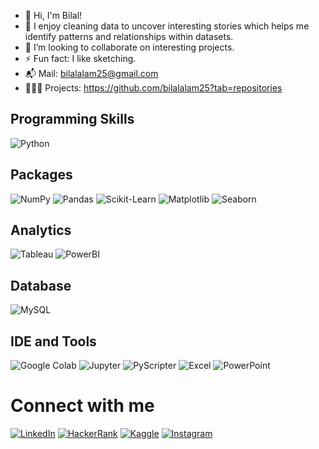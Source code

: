 - 👋 Hi, I'm Bilal! 
- 👀 I enjoy cleaning data to uncover interesting stories which helps me identify patterns and relationships within datasets.
- 💞️ I’m looking to collaborate on interesting projects.
- ⚡ Fun fact: I like sketching.
- 📬 Mail: bilalalam25@gmail.com
- 👨🏻‍💻 Projects: https://github.com/bilalalam25?tab=repositories


## Programming Skills
![Python](https://img.shields.io/badge/-Python-3776AB?style=flat&logo=python&logoColor=white)

## Packages
![NumPy](https://img.shields.io/badge/-NumPy-013243?style=flat&logo=numpy&logoColor=white)
![Pandas](https://img.shields.io/badge/-Pandas-150458?style=flat&logo=pandas&logoColor=white)
![Scikit-Learn](https://img.shields.io/badge/-Scikit--Learn-F7931E?style=flat&logo=scikit-learn&logoColor=white)
![Matplotlib](https://img.shields.io/badge/-Matplotlib-11557C?style=flat&logo=matplotlib&logoColor=white)
![Seaborn](https://img.shields.io/badge/-Seaborn-3776AB?style=flat&logo=seaborn&logoColor=white)


## Analytics
![Tableau](https://img.shields.io/badge/-Tableau-E97627?style=flat&logo=tableau&logoColor=white)
![PowerBI](https://img.shields.io/badge/-PowerBI-F2C811?style=flat&logo=powerbi&logoColor=black)

## Database
![MySQL](https://img.shields.io/badge/-MySQL-4479A1?style=flat&logo=mysql&logoColor=white)

## IDE and Tools

![Google Colab](https://img.shields.io/badge/-Google%20Colab-F9AB00?style=flat&logo=google-colab&logoColor=white)
![Jupyter](https://img.shields.io/badge/-Jupyter-F37626?style=flat&logo=jupyter&logoColor=white)
![PyScripter](https://img.shields.io/badge/-PyScripter-2A82DA?style=flat&logo=pyscripter&logoColor=white)
![Excel](https://img.shields.io/badge/-Excel-217346?style=flat&logo=microsoft-excel&logoColor=white)
![PowerPoint](https://img.shields.io/badge/-PowerPoint-B7472A?style=flat&logo=microsoft-powerpoint&logoColor=white)

# Connect with me

[![LinkedIn](https://img.shields.io/badge/LinkedIn-0A66C2?style=flat&logo=linkedin&logoColor=white)](https://www.linkedin.com/in/mohammedbilalalam/)
[![HackerRank](https://img.shields.io/badge/HackerRank-2EC866?style=flat&logo=hackerrank&logoColor=white)](https://www.hackerrank.com/profile/bilalalam25)
[![Kaggle](https://img.shields.io/badge/Kaggle-20BEFF?style=flat&logo=kaggle&logoColor=white)](https://www.kaggle.com/mohammedbilalalam)
[![Instagram](https://img.shields.io/badge/Instagram-E4405F?style=flat&logo=instagram&logoColor=white)](https://www.instagram.com/heandhispen/)


<!---
bilalalam25/bilalalam25 is a ✨ special ✨ repository because its `README.md` (this file) appears on your GitHub profile.
You can click the Preview link to take a look at your changes.
--->
